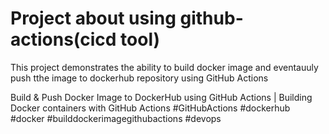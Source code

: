 # Project about using github-actions(cicd tool)
This project demonstrates the ability to build docker image and eventauuly push tthe image to dockerhub repository using GitHub Actions

Build & Push Docker Image to DockerHub using GitHub Actions | Building Docker containers with GitHub Actions
#GitHubActions #dockerhub  #docker #builddockerimagegithubactions #devops 


